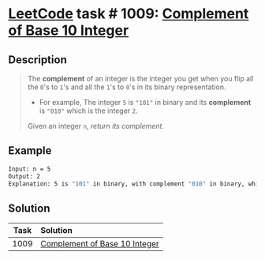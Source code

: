 # [LeetCode][leetcode] task # 1009: [Complement of Base 10 Integer][task]

Description
-----------

> The **complement** of an integer is the integer you get when you flip
> all the `0`'s to `1`'s and all the `1`'s to `0`'s in its binary representation.
> 
> * For example, The integer `5` is `"101"` in binary and its **complement** is `"010"` which is the integer `2`.
> 
> Given an integer `n`, _return its complement_.

Example
-------

```sh
Input: n = 5
Output: 2
Explanation: 5 is "101" in binary, with complement "010" in binary, which is 2 in base-10.
```

Solution
--------

| Task | Solution                                  |
|:----:|:------------------------------------------|
| 1009 | [Complement of Base 10 Integer][solution] |


[leetcode]: <http://leetcode.com/>
[task]: <https://leetcode.com/problems/complement-of-base-10-integer/>
[solution]: <https://github.com/wellaxis/praxis-leetcode/blob/main/src/main/java/com/witalis/praxis/leetcode/task/h11/p1009/option/Practice.java>
